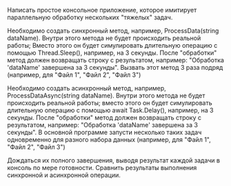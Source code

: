 Написать простое консольное приложение, которое имитирует параллельную обработку нескольких "тяжелых" задач. 

Необходимо создать синхронный метод, например, ProcessData(string dataName). Внутри этого метода не будет происходить реальной работы;
Вместо этого он будет симулировать длительную операцию с помощью Thread.Sleep(), например, на 3 секунды. 
  После "обработки" метод должен возвращать строку с результатом, например: "Обработка 'dataName' завершена за 3 секунды". 
  Вызвать этот метод 3 раза подряд (например, для "Файл 1", "Файл 2", "Файл 3")
  
Необходимо создать асинхронный метод, например, ProcessDataAsync(string dataName). Внутри этого метода не будет происходить реальной работы; вместо этого он будет симулировать длительную операцию с помощью await Task.Delay(), например, на 3 секунды. 
  После "обработки" метод должен возвращать строку с результатом, например: "Обработка 'dataName' завершена за 3 секунды". 
  В основной программе запусти несколько таких задач одновременно для разного набора данных (например, для "Файл 1", "Файл 2", "Файл 3") 
  
Дождаться их полного завершения, выводя результат каждой задачи в консоль по мере готовности. Сравнить результаты выполнения синхронной и асинхронной операции.
